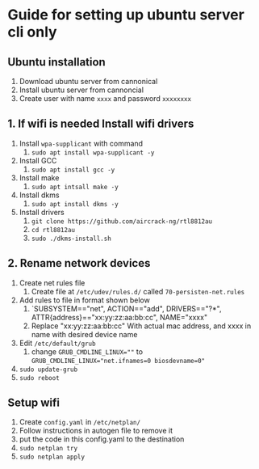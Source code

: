 # Guide for setting up ubuntu server cli only

## Ubuntu installation

1. Download ubuntu server from cannonical
1. Install ubuntu server from cannoncial
1. Create user with name `xxxx` and password `xxxxxxxx`

## 1. If wifi is needed Install wifi drivers

1. Install `wpa-supplicant` with command
   1. `sudo apt install wpa-supplicant -y`
2. Install GCC
   1. `sudo apt install gcc -y`
3. Install make
   1. `sudo apt intsall make -y`
4. Install dkms
   1. `sudo apt install dkms -y`
5. Install drivers
   1. `git clone https://github.com/aircrack-ng/rtl8812au`
   2. `cd rtl8812au`
   3. `sudo ./dkms-install.sh`

## 2. Rename network devices

1. Create net rules file 
   1. Create file at `/etc/udev/rules.d/` called `70-persisten-net.rules`
2. Add rules to file in format shown below
   1. `SUBSYSTEM=="net", ACTION=="add", DRIVERS=="?*", ATTR{address}=="xx:yy:zz:aa:bb:cc", NAME="xxxx"
   2. Replace "xx:yy:zz:aa:bb:cc" With actual mac address, and xxxx in name with desired device name
3. Edit `/etc/default/grub` 
   1. change `GRUB_CMDLINE_LINUX=""` to `GRUB_CMDLINE_LINUX="net.ifnames=0 biosdevname=0"`
4. `sudo update-grub`
5. `sudo reboot`

## Setup wifi

1. Create `config.yaml` in `/etc/netplan/`
2. Follow instructions in autogen file to remove it
3. put the code in this config.yaml to the destination
4. `sudo netplan try`
5. `sudo netplan apply`
